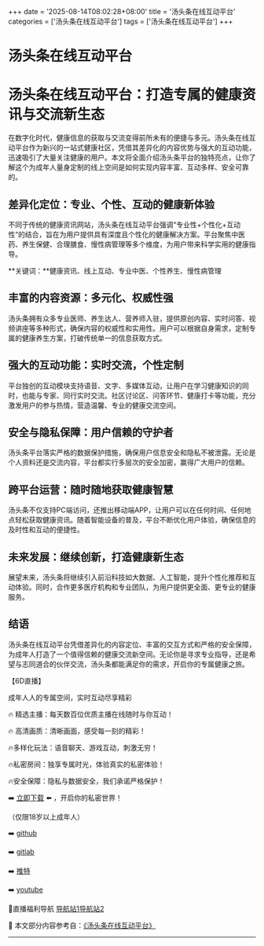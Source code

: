 +++
date = '2025-08-14T08:02:28+08:00'
title = '汤头条在线互动平台'
categories = ['汤头条在线互动平台']
tags = ['汤头条在线互动平台']
+++

# 汤头条在线互动平台

# 汤头条在线互动平台：打造专属的健康资讯与交流新生态

在数字化时代，健康信息的获取与交流变得前所未有的便捷与多元。汤头条在线互动平台作为新兴的一站式健康社区，凭借其差异化的内容优势与强大的互动功能，迅速吸引了大量关注健康的用户。本文将全面介绍汤头条平台的独特亮点，让你了解这个为成年人量身定制的线上空间是如何实现内容丰富、互动多样、安全可靠的。

## 差异化定位：专业、个性、互动的健康新体验

不同于传统的健康资讯网站，汤头条在线互动平台强调“专业性+个性化+互动性”的结合，旨在为用户提供具有深度且个性化的健康解决方案。平台聚焦中医药、养生保健、合理膳食、慢性病管理等多个维度，为用户带来科学实用的健康指导。

**关键词：**健康资讯、线上互动、专业中医、个性养生、慢性病管理

## 丰富的内容资源：多元化、权威性强

汤头条拥有众多专业医师、养生达人、营养师入驻，提供原创内容、实时问答、视频讲座等多种形式，确保内容的权威性和实用性。用户可以根据自身需求，定制专属的健康养生方案，打破传统单一的信息获取方式。

## 强大的互动功能：实时交流，个性定制

平台独创的互动模块支持语音、文字、多媒体互动，让用户在学习健康知识的同时，也能与专家、同行实时交流。社区讨论区、问答环节、健康打卡等功能，充分激发用户的参与热情，营造温馨、专业的健康交流空间。

## 安全与隐私保障：用户信赖的守护者

汤头条平台落实严格的数据保护措施，确保用户信息安全和隐私不被泄露。无论是个人资料还是交流内容，平台都实行多层次的安全加密，赢得广大用户的信赖。

## 跨平台运营：随时随地获取健康智慧

汤头条不仅支持PC端访问，还推出移动端APP，让用户可以在任何时间、任何地点轻松获取健康资讯。随着智能设备的普及，平台不断优化用户体验，确保信息的及时性和互动的便捷性。

## 未来发展：继续创新，打造健康新生态

展望未来，汤头条将继续引入前沿科技如大数据、人工智能，提升个性化推荐和互动体验。同时，合作更多医疗机构和专业团队，为用户提供更全面、更专业的健康服务。

## 结语

汤头条在线互动平台凭借差异化的内容定位、丰富的交互方式和严格的安全保障，为成年人打造了一个值得信赖的健康交流新空间。无论你是寻求专业指导，还是希望与志同道合的伙伴交流，汤头条都能满足你的需求，开启你的专属健康之旅。

【6D直播】

成年人人的专属空间，实时互动尽享精彩

🔥 精选主播：每天数百位优质主播在线随时与你互动！

🔥 高清画质：清晰画面，感受每一刻的精彩！

🔥多样化玩法：语音聊天、游戏互动，刺激无穷！

🔥私密房间：独享专属时光，体验真实的私密体验！

🔥安全保障：隐私与数据安全，我们承诺严格保护！

➡️ [立即下载](https://down123.s3.ap-east-1.amazonaws.com/down/down.html?channelCode=blog) ⬅️ ，开启你的私密世界！

（仅限18岁以上成年人）

➡️ [github](https://aldult-live.github.io/)

➡️ [gitlab](https://seo-09598d.gitlab.io/)

➡️ [推特](https://x.com/wegame33)

➡️ [youtube](https://www.youtube.com/@6Dlive)

🔞直播福利导航   [导航站1](https://webstack-86085a.gitlab.io/)[导航站2](https://onlygit123-2.github.io/)


📘 本文部分内容参考自：[《汤头条在线互动平台》](https://webstack-hugo-1.pages.dev/)

---
